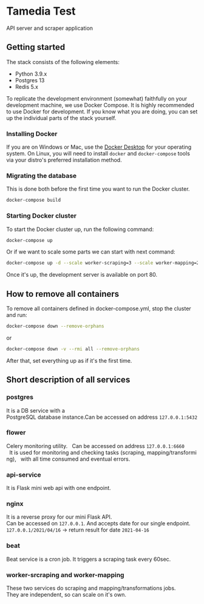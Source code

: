 # Tamedia Test

API server and scraper application

## Getting started

The stack consists of the following elements:

- Python 3.9.x
- Postgres 13
- Redis 5.x

To replicate the development environment (somewhat) faithfully on your
development machine, we use Docker Compose. It is highly recommended to use
Docker for development. If you know what you are doing, you can set up the
individual parts of the stack yourself.

### Installing Docker

If you are on Windows or Mac, use the [Docker Desktop](https://dockr.ly/2KoEowU)
for your operating system. On Linux, you will need to install `docker` and
`docker-compose` tools via your distro's preferred installation method.

### Migrating the database

This is done both before the first time you want to run the Docker cluster.

```bash
docker-compose build
```

### Starting Docker cluster

To start the Docker cluster up, run the following command:

```bash
docker-compose up
```

Or if we want to scale some parts we can start with next command:

```bash
docker-compose up -d --scale worker-scraping=3 --scale worker-mapping=2 --scale api-service=1
```


Once it's up, the development server is available on port 80.

## How to remove all containers

To remove all containers defined in docker-compose.yml, stop the cluster and
run:

```bash
docker-compose down --remove-orphans
```

or

```bash
docker-compose down -v --rmi all --remove-orphans
```

After that, set everything up as if it's the first time.

## Short description of all services

### postgres
  It is a DB service with a PostgreSQL database instance.Can be accessed on address `127.0.0.1:5432`

### flower
  Celery monitoring utility.
  Can be accessed on address `127.0.0.1:6660`
  It is used for monitoring and checking tasks (scraping, mapping/transforming),   with all time consumed and eventual errors.

### api-service
  It is Flask mini web api with one endpoint.

### nginx
  It is a reverse proxy for our mini Flask API.
  Can be accessed on `127.0.0.1`. And accepts date for our single endpoint.
  `127.0.0.1/2021/04/16` -> return result for date `2021-04-16`

### beat
  Beat service is a cron job. It triggers a scraping task every 60sec.

### worker-srcraping and worker-mapping
  These two services do scraping and mapping/transformations jobs.
  They are independent, so can scale on it's own.
